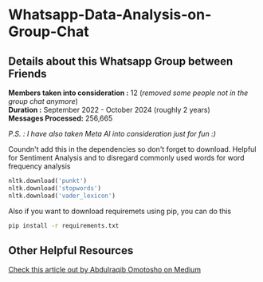 # Whatsapp-Data-Analysis-on-Group-Chat

## Details about this Whatsapp Group between Friends

**Members taken into consideration :** 12 (_removed some people not in the group chat anymore_)<br>
**Duration :** September 2022 - October 2024 (roughly 2 years) <br>
**Messages Processed:** 256,665

_P.S. : I have also taken Meta AI into consideration just for fun :)_

Coundn't add this in the dependencies so don't forget to download. Helpful for Sentiment Analysis and to disregard commonly used words for word frequency analysis

```python
nltk.download('punkt')
nltk.download('stopwords')
nltk.download('vader_lexicon')
```
Also if you want to download requiremets using pip, you can do this 

```bash
pip install -r requirements.txt
```
## Other Helpful Resources

[Check this article out by Abdulraqib Omotosho on Medium](https://medium.com/@abdulraqibshakir03/whatsapp-chats-analysis-with-python-fe7a220f0796)
